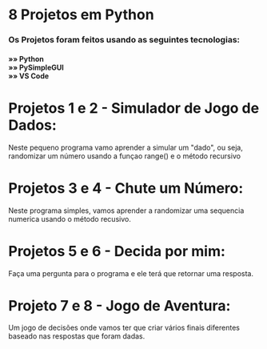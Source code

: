 <h1> 8 Projetos em Python</h1>

<h3> Os Projetos foram feitos usando as seguintes tecnologias: </h3>
<h4> »» Python <br>
»» PySimpleGUI <br>
»» VS Code </h4>

<h1>Projetos 1 e 2 - Simulador de Jogo de Dados:</h1>
<p>Neste pequeno programa vamo aprender a simular um "dado", ou seja,
randomizar um número usando a funçao range() e o método recursivo</p>

<h1>Projetos 3 e 4 - Chute um Número:</h1>
<p>Neste programa simples, vamos aprender a randomizar
uma sequencia numerica usando o método recusivo.</p>

<h1>Projetos 5 e 6 - Decida por mim:</h1>
<p>Faça uma pergunta para o programa e ele terá que retornar uma resposta.</p>

<h1>Projeto 7 e 8 - Jogo de Aventura:</h1>
<p>Um jogo de decisões onde vamos ter que criar vários finais diferentes
baseado nas respostas que foram dadas.</p>